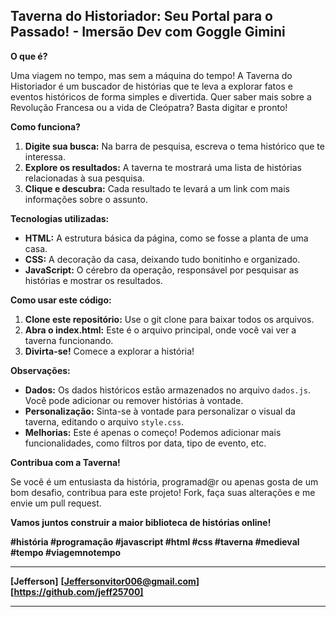 ## Taverna do Historiador: Seu Portal para o Passado! - Imersão Dev com Goggle Gimini

**O que é?**

Uma viagem no tempo, mas sem a máquina do tempo! A Taverna do Historiador é um buscador de histórias que te leva a explorar fatos e eventos históricos de forma simples e divertida. Quer saber mais sobre a Revolução Francesa ou a vida de Cleópatra? Basta digitar e pronto! 

**Como funciona?**

1. **Digite sua busca:** Na barra de pesquisa, escreva o tema histórico que te interessa.
2. **Explore os resultados:** A taverna te mostrará uma lista de histórias relacionadas à sua pesquisa.
3. **Clique e descubra:** Cada resultado te levará a um link com mais informações sobre o assunto.

**Tecnologias utilizadas:**

* **HTML:** A estrutura básica da página, como se fosse a planta de uma casa.
* **CSS:** A decoração da casa, deixando tudo bonitinho e organizado.
* **JavaScript:** O cérebro da operação, responsável por pesquisar as histórias e mostrar os resultados.

**Como usar este código:**

1. **Clone este repositório:** Use o git clone para baixar todos os arquivos.
2. **Abra o index.html:** Este é o arquivo principal, onde você vai ver a taverna funcionando.
3. **Divirta-se!** Comece a explorar a história!

**Observações:**

* **Dados:** Os dados históricos estão armazenados no arquivo `dados.js`. Você pode adicionar ou remover histórias à vontade.
* **Personalização:** Sinta-se à vontade para personalizar o visual da taverna, editando o arquivo `style.css`.
* **Melhorias:** Este é apenas o começo! Podemos adicionar mais funcionalidades, como filtros por data, tipo de evento, etc.

**Contribua com a Taverna!**

Se você é um entusiasta da história, programad@r ou apenas gosta de um bom desafio, contribua para este projeto! Fork, faça suas alterações e me envie um pull request. 

**Vamos juntos construir a maior biblioteca de histórias online!** 

**#história #programação #javascript #html #css #taverna #medieval #tempo #viagemnotempo**

---
**[Jefferson]** 
**[Jeffersonvitor006@gmail.com]**
**[https://github.com/jeff25700]**

---
